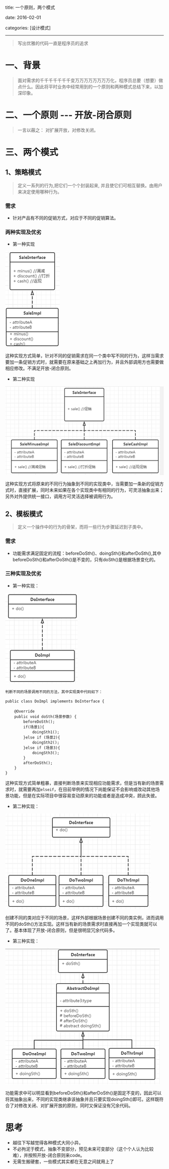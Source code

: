 title: 一个原则，两个模式

date: 2016-02-01

categories: [设计模式] 

---
> 写出优雅的代码一直是程序员的追求

 <!--more-->
 
# 一、背景
> 面对需求的千千千千千千千变万万万万万万万万化，程序员总要（想要）做点什么。因此将平时业务中经常用到的一个原则和两种模式总结下来，以加深印象。

# 二、一个原则 --- 开放-闭合原则
 > 一言以蔽之： 对扩展开放，对修改关闭。

# 三、两个模式

## 1、策略模式
> 定义一系列的行为,把它们一个个封装起来, 并且使它们可相互替换。由用户来决定使用哪种行为。

### 需求
* 针对产品有不同的促销方式，对应于不同的促销算法。

### 两种实现及优劣
* 第一种实现

![strategy1](https://raw.githubusercontent.com/uguesswhoami/pictures/master/strategy1.png)

这种实现方式简单，针对不同的促销需求在同一个类中写不同的行为，这样当需求要加一条促销方式时，就需要在原来基础之上再加行为，并且外部调用方也需要做相应修改。不满足开放-闭合原则。

* 第二种实现

![strategy1](https://raw.githubusercontent.com/uguesswhoami/pictures/master/strategy2.png)

这种实现方式将原来的不同行为抽象到不同的实现类中，当需要加一条新的促销方式时，直接扩展，同时未来如果在各个实现类中有相同的行为，可灵活抽象出来；另外对外提供统一接口，调用方可灵活选择被调用行为。

## 2、模板模式
> 定义一个操作中的行为的骨架，而将一些行为步骤延迟到子类中。

### 需求
* 功能需求满足固定的流程：beforeDoSth()、doingSth()和afterDoSth(),其中beforeDoSth()和afterDoSth()是不变的，只有doSth()是根据场景变化的。

### 三种实现及优劣
* 第一种实现：

![template1](https://raw.githubusercontent.com/uguesswhoami/pictures/master/template1.png)

    判断不同的场景调用不同的方法，其中实现类中代码如下：
```
public class DoImpl implements DoInterface {

    @Override
    public void doSth(场景参数) {
        beforeDoSth();
        if(场景1){
            doingSth1();
        }else if (场景2){
            doingSth2();
        }else if (场景3){
            doingSth3();
        }
        afterDoSth();
    }
}
```
这种实现方式简单粗暴，直接判断场景来实现相应功能需求，但是当有新的场景需求时，就需要再加`elseif`，在目前举例的情况下尚能保证不会影响或改动其他场景功能，但是在实际项目中很容易变动原来的功能或者是造成冲突，顾此失彼。

* 第二种实现：

![template2](https://raw.githubusercontent.com/uguesswhoami/pictures/master/template2.png)

创建不同的类对应于不同的场景，这样外部根据场景创建不同的类实例，进而调用不同的doSth()方法实现。这样当有新的场景需求时直接再加一个实现类就可以了。基本体现了开放-闭合原则，但是很明显冗余代码多。

* 第三种实现：

![template3](https://raw.githubusercontent.com/uguesswhoami/pictures/master/template3.png)

功能需求中可以明显看到beforeDoSth()和afterDoSth()是固定不变的，因此可以将其抽象出来，不同的实现类继承该抽象并且只要实现doingSth()即可。这样既符合了对修改关闭、对扩展开放的原则，同时又保证没有冗余代码。

# 思考
* 越往下写越觉得各种模式大同小异。
* 不必拘泥于模式，抽象不变部分，预见未来可变部分（这个个人认为比较难），并按照开放-闭合原则来code。
* 无需生搬硬套，一些模式其实都在无意之间就用上了